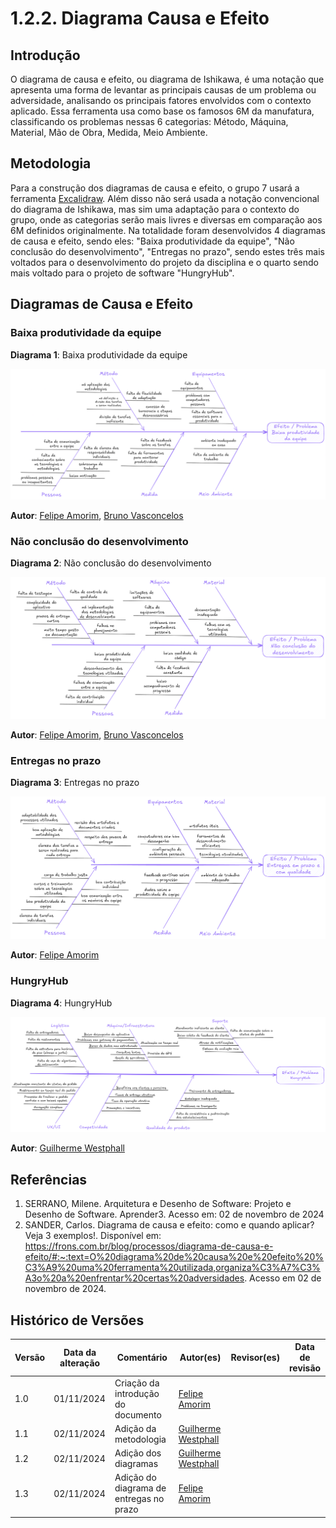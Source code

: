 # 1.2.2. Diagrama Causa e Efeito

## Introdução

O diagrama de causa e efeito, ou diagrama de Ishikawa, é uma notação que apresenta uma forma de levantar as principais causas de um problema ou adversidade, analisando os principais fatores envolvidos com o contexto aplicado. Essa ferramenta usa como base os famosos 6M da manufatura, classificando os problemas nessas 6 categorias: Método, Máquina, Material, Mão de Obra, Medida, Meio Ambiente.

## Metodologia 

Para a construção dos diagramas de causa e efeito, o grupo 7 usará a ferramenta [Excalidraw](https://excalidraw.com). Além disso não será usada a notação convencional do diagrama de Ishikawa, mas sim uma adaptação para o contexto do grupo, onde as categorias serão mais livres e diversas em comparação aos 6M definidos originalmente. Na totalidade foram desenvolvidos 4 diagramas de causa e efeito, sendo eles: "Baixa produtividade da equipe", "Não conclusão do desenvolvimento", "Entregas no prazo", sendo estes três mais voltados para o desenvolvimento do projeto da disciplina e o quarto sendo mais voltado para o projeto de software "HungryHub".

## Diagramas de Causa e Efeito

### Baixa produtividade da equipe

**Diagrama 1**: Baixa produtividade da equipe

![Diagrama de Causa Efeito Baixa Produtividade](./assets/baixa-produtividade.png)

**Autor**: [Felipe Amorim](https://github.com/lipeaaraujo), [Bruno Vasconcelos](https://github.com/brunocva)

### Não conclusão do desenvolvimento

**Diagrama 2**: Não conclusão do desenvolvimento

![Diagrama de Causa Efeito Não Conclusão do Desenvolvimento](./assets/naoc-conclusao-do-des.png)

**Autor**: [Felipe Amorim](https://github.com/lipeaaraujo), [Bruno Vasconcelos](https://github.com/brunocva)

### Entregas no prazo

**Diagrama 3**: Entregas no prazo

![Diagrama de Causa Efeito Entregas no Prazo](./assets/entregas-no-prazo.png)

**Autor**: [Felipe Amorim](https://github.com/lipeaaraujo)

### HungryHub

**Diagrama 4**: HungryHub

![Diagrama de Causa Efeito HungryHub](./assets/hungryhub.png)

**Autor**: [Guilherme Westphall](https://github.com/west7)

## Referências

1. SERRANO, Milene. Arquitetura e Desenho de Software: Projeto e Desenho de Software. Aprender3. Acesso em: 02 de novembro de 2024
2. SANDER, Carlos. Diagrama de causa e efeito: como e quando aplicar? Veja 3 exemplos!. Disponível em: https://frons.com.br/blog/processos/diagrama-de-causa-e-efeito/#:~:text=O%20diagrama%20de%20causa%20e%20efeito%20%C3%A9%20uma%20ferramenta%20utilizada,organiza%C3%A7%C3%A3o%20a%20enfrentar%20certas%20adversidades. Acesso em 02 de novembro de 2024.

## Histórico de Versões

| Versão | Data da alteração | Comentário                         | Autor(es)                                       | Revisor(es) | Data de revisão |
| ------ | ----------------- | ---------------------------------- | ----------------------------------------------- | ----------- | --------------- |
| 1.0    | 01/11/2024        | Criação da introdução do documento | [Felipe Amorim](https://github.com/lipeaaraujo) |             |                 |
| 1.1    | 02/11/2024        | Adição da metodologia              | [Guilherme Westphall](https://github.com/west7) |             |                 |
| 1.2    | 02/11/2024        | Adição dos diagramas               | [Guilherme Westphall](https://github.com/west7) |             |                 |  |
| 1.3    | 02/11/2024        | Adição do diagrama de entregas no prazo               | [Felipe Amorim](https://github.com/lipeaaraujo) |             |                 |  |